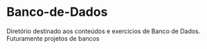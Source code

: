# Banco-de-Dados
 Diretório destinado aos conteúdos e exercicios de Banco de Dados. Futuramente projetos de bancos 
